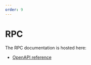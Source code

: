 ```yaml
---
order: 9
---
```


# RPC

The RPC documentation is hosted here:

- [OpenAPI reference](../rpc)

<!--
NOTE: The OpenAPI reference (../rpc) is injected into the documentation during
the CometBFT docs build process. See https://github.com/cometbft/cometbft-docs/
for details.
-->
